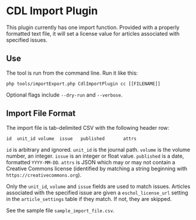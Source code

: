 # CDL Import Plugin

This plugin currently has one import function. Provided with a properly formatted text file, it will set a license 
value for articles associated with specified issues.

## Use

The tool is run from the command line. Run it like this:

`php tools/importExport.php CdlImportPlugin cc [[FILENAME]]`

Optional flags include `--dry-run` and `--verbose`.

## Import File Format

The import file is tab-delimited CSV with the following header row:

`id  unit_id volume  issue   published       attrs`

`id` is arbitrary and ignored. `unit_id` is the journal path. `volume` is the volume number, an integer. `issue` is an
integer or float value. `published` is a date, formatted `YYYY-MM-DD`. `attrs` is JSON which may or may not contain
a Creative Commons license (identified by matching a string beginning with `https://creativecommons.org`). 

Only the `unit_id`, `volume` and `issue` fields are used to match issues. Articles associated with the specified issue
are given a `eschol_license_url` setting in the `article_settings` table if they match. If not, they are skipped.

See the sample file `sample_import_file.csv`.